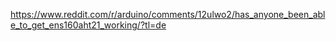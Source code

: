 https://www.reddit.com/r/arduino/comments/12ulwo2/has_anyone_been_able_to_get_ens160aht21_working/?tl=de

